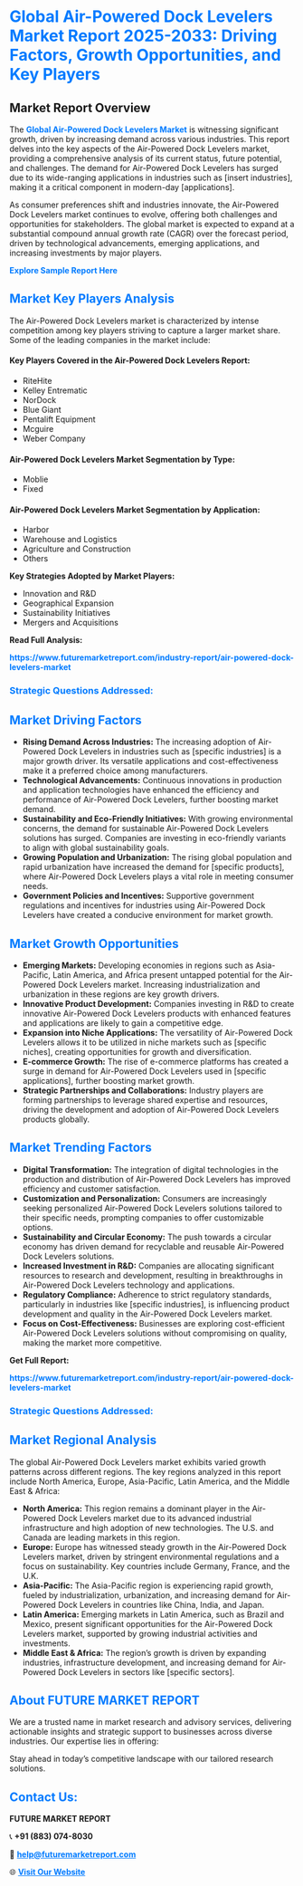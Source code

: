<h1 style="color: #007BFF;">Global Air-Powered Dock Levelers Market Report 2025-2033: Driving Factors, Growth Opportunities, and Key Players</h1>

<section id="overview">
<h2>Market Report Overview</h2>
<p>The <a href="https://www.futuremarketreport.com/industry-report/air-powered-dock-levelers-market" style="color: #007BFF; text-decoration: none;"><strong>Global Air-Powered Dock Levelers Market</strong></a> is witnessing significant growth, driven by increasing demand across various industries. This report delves into the key aspects of the Air-Powered Dock Levelers market, providing a comprehensive analysis of its current status, future potential, and challenges. The demand for Air-Powered Dock Levelers has surged due to its wide-ranging applications in industries such as [insert industries], making it a critical component in modern-day [applications].</p>
<p>As consumer preferences shift and industries innovate, the Air-Powered Dock Levelers market continues to evolve, offering both challenges and opportunities for stakeholders. The global market is expected to expand at a substantial compound annual growth rate (CAGR) over the forecast period, driven by technological advancements, emerging applications, and increasing investments by major players.</p>
</section>

<section id="overview">
<p><a href="https://www.futuremarketreport.com/request-sample/reportId=61395" style="color: #007BFF; text-decoration: none;"><strong>Explore Sample Report Here</strong></a></p>
</section>

<section id="key-players">
<h2 style="color: #007BFF;">Market Key Players Analysis</h2>
<p>The Air-Powered Dock Levelers market is characterized by intense competition among key players striving to capture a larger market share. Some of the leading companies in the market include:</p>
<h4>Key Players Covered in the Air-Powered Dock Levelers Report:</h4>
<ul><li>RiteHite</li><li>Kelley Entrematic</li><li>NorDock</li><li>Blue Giant</li><li>Pentalift Equipment</li><li>Mcguire</li><li>Weber Company</li></ul>
<h4>Air-Powered Dock Levelers Market Segmentation by Type:</h4>
<ul><li>Moblie</li><li>Fixed</li></ul>

<h4>Air-Powered Dock Levelers Market Segmentation by Application:</h4>
<ul><li>Harbor</li><li>Warehouse and Logistics</li><li>Agriculture and Construction</li><li>Others</li></ul>
<p><strong>Key Strategies Adopted by Market Players:</strong></p>
<ul>
<li>Innovation and R&D</li>
<li>Geographical Expansion</li>
<li>Sustainability Initiatives</li>
<li>Mergers and Acquisitions</li>
</ul>
</section>

<section>
<p><strong>Read Full Analysis: </strong></p><a href="https://www.futuremarketreport.com/industry-report/air-powered-dock-levelers-market" style="color: #007BFF; text-decoration: none;"><strong>https://www.futuremarketreport.com/industry-report/air-powered-dock-levelers-market</strong></a>
<h3 style="color: #007BFF;">Strategic Questions Addressed:</h3>
</section>

<section id="driving-factors">
<h2 style="color: #007BFF;">Market Driving Factors</h2>
<ul>
<li><strong>Rising Demand Across Industries:</strong> The increasing adoption of Air-Powered Dock Levelers in industries such as [specific industries] is a major growth driver. Its versatile applications and cost-effectiveness make it a preferred choice among manufacturers.</li>
<li><strong>Technological Advancements:</strong> Continuous innovations in production and application technologies have enhanced the efficiency and performance of Air-Powered Dock Levelers, further boosting market demand.</li>
<li><strong>Sustainability and Eco-Friendly Initiatives:</strong> With growing environmental concerns, the demand for sustainable Air-Powered Dock Levelers solutions has surged. Companies are investing in eco-friendly variants to align with global sustainability goals.</li>
<li><strong>Growing Population and Urbanization:</strong> The rising global population and rapid urbanization have increased the demand for [specific products], where Air-Powered Dock Levelers plays a vital role in meeting consumer needs.</li>
<li><strong>Government Policies and Incentives:</strong> Supportive government regulations and incentives for industries using Air-Powered Dock Levelers have created a conducive environment for market growth.</li>
</ul>
</section>

<section id="growth-opportunities">
<h2 style="color: #007BFF;">Market Growth Opportunities</h2>
<ul>
<li><strong>Emerging Markets:</strong> Developing economies in regions such as Asia-Pacific, Latin America, and Africa present untapped potential for the Air-Powered Dock Levelers market. Increasing industrialization and urbanization in these regions are key growth drivers.</li>
<li><strong>Innovative Product Development:</strong> Companies investing in R&D to create innovative Air-Powered Dock Levelers products with enhanced features and applications are likely to gain a competitive edge.</li>
<li><strong>Expansion into Niche Applications:</strong> The versatility of Air-Powered Dock Levelers allows it to be utilized in niche markets such as [specific niches], creating opportunities for growth and diversification.</li>
<li><strong>E-commerce Growth:</strong> The rise of e-commerce platforms has created a surge in demand for Air-Powered Dock Levelers used in [specific applications], further boosting market growth.</li>
<li><strong>Strategic Partnerships and Collaborations:</strong> Industry players are forming partnerships to leverage shared expertise and resources, driving the development and adoption of Air-Powered Dock Levelers products globally.</li>
</ul>
</section>

<section id="trending-factors">
<h2 style="color: #007BFF;">Market Trending Factors</h2>
<ul>
<li><strong>Digital Transformation:</strong> The integration of digital technologies in the production and distribution of Air-Powered Dock Levelers has improved efficiency and customer satisfaction.</li>
<li><strong>Customization and Personalization:</strong> Consumers are increasingly seeking personalized Air-Powered Dock Levelers solutions tailored to their specific needs, prompting companies to offer customizable options.</li>
<li><strong>Sustainability and Circular Economy:</strong> The push towards a circular economy has driven demand for recyclable and reusable Air-Powered Dock Levelers solutions.</li>
<li><strong>Increased Investment in R&D:</strong> Companies are allocating significant resources to research and development, resulting in breakthroughs in Air-Powered Dock Levelers technology and applications.</li>
<li><strong>Regulatory Compliance:</strong> Adherence to strict regulatory standards, particularly in industries like [specific industries], is influencing product development and quality in the Air-Powered Dock Levelers market.</li>
<li><strong>Focus on Cost-Effectiveness:</strong> Businesses are exploring cost-efficient Air-Powered Dock Levelers solutions without compromising on quality, making the market more competitive.</li>
</ul>
</section>

<section>
<p><strong>Get Full Report: </strong></p><a href="https://www.futuremarketreport.com/industry-report/air-powered-dock-levelers-market" style="color: #007BFF; text-decoration: none;"><strong>https://www.futuremarketreport.com/industry-report/air-powered-dock-levelers-market</strong></a>
<h3 style="color: #007BFF;">Strategic Questions Addressed:</h3>
</section>


<section id="regional-analysis">
<h2 style="color: #007BFF;">Market Regional Analysis</h2>
<p>The global Air-Powered Dock Levelers market exhibits varied growth patterns across different regions. The key regions analyzed in this report include North America, Europe, Asia-Pacific, Latin America, and the Middle East & Africa:</p>
<ul>
<li><strong>North America:</strong> This region remains a dominant player in the Air-Powered Dock Levelers market due to its advanced industrial infrastructure and high adoption of new technologies. The U.S. and Canada are leading markets in this region.</li>
<li><strong>Europe:</strong> Europe has witnessed steady growth in the Air-Powered Dock Levelers market, driven by stringent environmental regulations and a focus on sustainability. Key countries include Germany, France, and the U.K.</li>
<li><strong>Asia-Pacific:</strong> The Asia-Pacific region is experiencing rapid growth, fueled by industrialization, urbanization, and increasing demand for Air-Powered Dock Levelers in countries like China, India, and Japan.</li>
<li><strong>Latin America:</strong> Emerging markets in Latin America, such as Brazil and Mexico, present significant opportunities for the Air-Powered Dock Levelers market, supported by growing industrial activities and investments.</li>
<li><strong>Middle East & Africa:</strong> The region’s growth is driven by expanding industries, infrastructure development, and increasing demand for Air-Powered Dock Levelers in sectors like [specific sectors].</li>
</ul>
</section>

<footer>
<h2 style="color: #007BFF;">About FUTURE MARKET REPORT</h2>
<p>We are a trusted name in market research and advisory services, delivering actionable insights and strategic support to businesses across diverse industries. Our expertise lies in offering:</p>

<p>Stay ahead in today’s competitive landscape with our tailored research solutions.</p>

<h2 style="color: #007BFF;">Contact Us:</h2>
<p><strong>FUTURE MARKET REPORT</strong></p>
<p>📞 <strong>+91 (883) 074-8030</strong></p>
<p>📧 <strong><a href="mailto:help@futuremarketreport.com" style="color: #007BFF;">help@futuremarketreport.com</a></strong></p>
<p>🌐 <strong><a href="https://www.futuremarketreport.com/" style="color: #007BFF;">Visit Our Website</a></strong></p>
</footer>